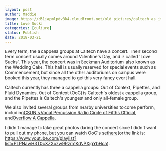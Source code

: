 ```yaml
---
layout: post
author: Maddie
image: https://d31japmlpdv3k4.cloudfront.net/old_pictures/caltech_as_it_happens/6a0105349b8251970b01b8d2e65347970c.jpg
title: Love Sucks
categories: [culture]
status: Publish
date: 2018-03-21
---
```


Every term, the a cappella groups at Caltech have a concert. Their second term concert usually comes around Valentine's Day, and is called 'Love Sucks'. This year, the concert was in Beckman Auditorium, also known as the Wedding Cake. This hall is usually reserved for special events such as Commencement, but since all the other auditoriums on campus were booked this year, they managed to get this very fancy event hall.

Caltech currently has three a cappella groups: Out of Context, Pipettes, and Fluid Dynamics. Out of Context (OoC) is Caltech's oldest a cappella group, and the Pipettes is Caltech's youngest and only all-female group.

We also invited several groups from nearby universities to come perform, including<a class="profileLink" data-hovercard="/ajax/hovercard/page.php?id=253151471390166&amp;extragetparams=%7B%22fref%22%3A%22mentions%22%7D" data-hovercard-prefer-more-content-show="1" href="https://www.facebook.com/vprcsun/?fref=mentions">CSUN's Vocal Percussion Radio</a>,<a class="profileLink" data-hovercard="/ajax/hovercard/page.php?id=159594680795805&amp;extragetparams=%7B%22fref%22%3A%22mentions%22%7D" data-hovercard-prefer-more-content-show="1" href="https://www.facebook.com/circleoffifthsuci/?fref=mentions">Circle of Fifths Official</a>, and<a class="profileLink" data-hovercard="/ajax/hovercard/page.php?id=135792293151023&amp;extragetparams=%7B%22fref%22%3A%22mentions%22%7D" data-hovercard-prefer-more-content-show="1" href="https://www.facebook.com/OverflowACappella/?fref=mentions">Overflow A Cappella</a>.

I didn't manage to take great photos during the concert since I didn't want to pull out my phone, but you can watch OoC's set<a href="https://www.youtube.com/playlist?list=PLPNawH3TOcXZXozw9Rzm1KdVPXjgYbHca">here</a>(or the link is: https://www.youtube.com/playlist?list=PLPNawH3TOcXZXozw9Rzm1KdVPXjgYbHca).

